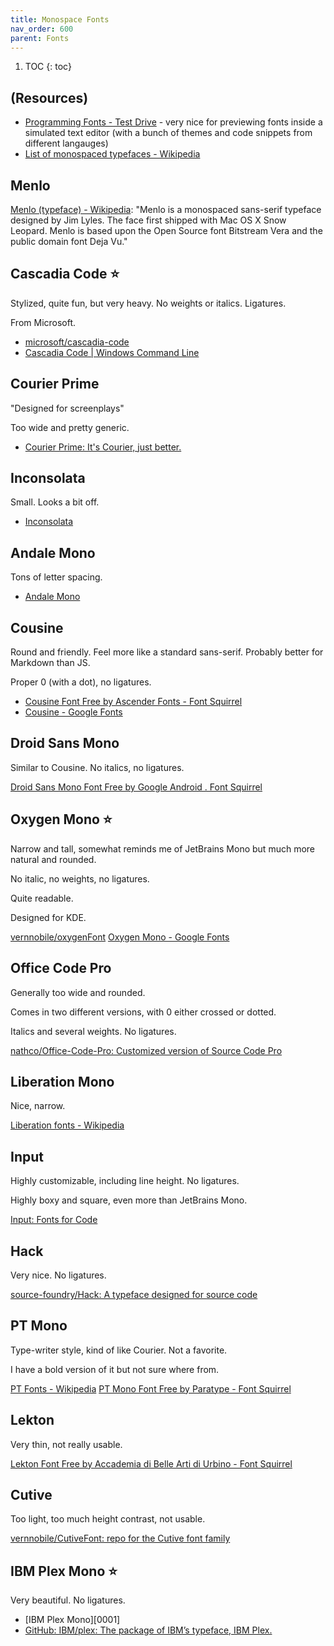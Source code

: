 ```yaml
---
title: Monospace Fonts
nav_order: 600
parent: Fonts
---
```


1. TOC
   {: toc}

## (Resources)

- [Programming Fonts - Test Drive](https://www.programmingfonts.org/) - very nice for previewing fonts inside a simulated text editor (with a bunch of themes and code snippets from different langauges)
- [List of monospaced typefaces - Wikipedia](https://en.wikipedia.org/wiki/List_of_monospaced_typefaces)

## Menlo

[Menlo (typeface) - Wikipedia](https://en.wikipedia.org/wiki/Menlo_%28typeface%29): "Menlo is a monospaced sans-serif typeface designed by Jim Lyles. The face first shipped with Mac OS X Snow Leopard. Menlo is based upon the Open Source font Bitstream Vera and the public domain font Deja Vu."

## Cascadia Code ⭐️

Stylized, quite fun, but very heavy. No weights or italics. Ligatures.

From Microsoft.

- [microsoft/cascadia-code](https://github.com/microsoft/cascadia-code)
- [Cascadia Code | Windows Command Line](https://devblogs.microsoft.com/commandline/cascadia-code/)

## Courier Prime

"Designed for screenplays"

Too wide and pretty generic.

- [Courier Prime: It's Courier, just better.](https://quoteunquoteapps.com/courierprime/)

## Inconsolata

Small. Looks a bit off.

- [Inconsolata](https://levien.com/type/myfonts/inconsolata.html 'Inconsolata')

## Andale Mono

Tons of letter spacing. 

- [Andale Mono](!s)

## Cousine

Round and friendly. Feel more like a standard sans-serif. Probably better for Markdown than JS.

Proper 0 (with a dot), no ligatures.

- [Cousine Font Free by Ascender Fonts - Font Squirrel](https://www.fontsquirrel.com/fonts/cousine)
- [Cousine - Google Fonts](https://fonts.google.com/specimen/Cousine)

## Droid Sans Mono 

Similar to Cousine. No italics, no ligatures. 


[Droid Sans Mono Font Free by Google Android . Font Squirrel](https://www.fontsquirrel.com/fonts/droid-sans-mono)

## Oxygen Mono ⭐

Narrow and tall, somewhat reminds me of JetBrains Mono but much more natural and rounded.

No italic, no weights, no ligatures. 

Quite readable. 

Designed for KDE.

[vernnobile/oxygenFont](https://github.com/vernnobile/oxygenFont)
[Oxygen Mono - Google Fonts](https://fonts.google.com/specimen/Oxygen+Mono)

## Office Code Pro

Generally too wide and rounded.

Comes in two different versions, with 0 either crossed or dotted. 

Italics and several weights. No ligatures. 

[nathco/Office-Code-Pro: Customized version of Source Code Pro](https://github.com/nathco/Office-Code-Pro)

## Liberation Mono

Nice, narrow.

[Liberation fonts - Wikipedia](https://en.wikipedia.org/wiki/Liberation_fonts)

## Input

Highly customizable, including line height. No ligatures. 

Highly boxy and square, even more than JetBrains Mono.  

[Input: Fonts for Code](https://input.fontbureau.com/)

## Hack

Very nice. No ligatures. 

[source-foundry/Hack: A typeface designed for source code](https://github.com/source-foundry/Hack)

## PT Mono

Type-writer style, kind of like Courier. Not a favorite. 

I have a bold version of it but not sure where from. 

[PT Fonts - Wikipedia](https://en.wikipedia.org/wiki/PT_Fonts)
[PT Mono Font Free by Paratype - Font Squirrel](https://www.fontsquirrel.com/fonts/pt-mono)

## Lekton

Very thin, not really usable. 

[Lekton Font Free by Accademia di Belle Arti di Urbino - Font Squirrel](https://www.fontsquirrel.com/fonts/lekton)

## Cutive

Too light, too much height contrast, not usable. 

[vernnobile/CutiveFont: repo for the Cutive font family](https://github.com/vernnobile/CutiveFont)

## IBM Plex Mono ⭐️

Very beautiful. No ligatures.

- [IBM Plex Mono][0001]
- [GitHub: IBM/plex: The package of IBM’s typeface, IBM Plex.](https://github.com/IBM/plex)
